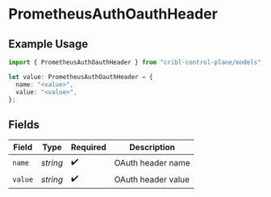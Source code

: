 # PrometheusAuthOauthHeader

## Example Usage

```typescript
import { PrometheusAuthOauthHeader } from "cribl-control-plane/models";

let value: PrometheusAuthOauthHeader = {
  name: "<value>",
  value: "<value>",
};
```

## Fields

| Field              | Type               | Required           | Description        |
| ------------------ | ------------------ | ------------------ | ------------------ |
| `name`             | *string*           | :heavy_check_mark: | OAuth header name  |
| `value`            | *string*           | :heavy_check_mark: | OAuth header value |